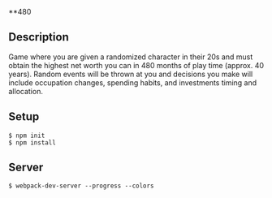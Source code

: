 **480

Description
-----------

Game where you are given a randomized character in their 20s and must obtain the highest net worth you can in 480 months of play time (approx. 40 years). Random events will be thrown at you and decisions you make will include occupation changes, spending habits, and investments timing and allocation.

Setup
-----

    $ npm init
    $ npm install

Server
------

    $ webpack-dev-server --progress --colors